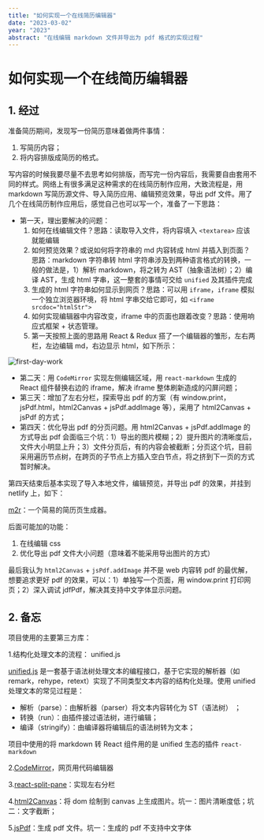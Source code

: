 ```yaml
---
title: "如何实现一个在线简历编辑器"
date: "2023-03-02"
year: "2023"
abstract: "在线编辑 markdown 文件并导出为 pdf 格式的实现过程"
---
```


# 如何实现一个在线简历编辑器

## 1. 经过

准备简历期间，发现写一份简历意味着做两件事情：

  1. 写简历内容；
  2. 将内容排版成简历的格式。

写内容的时候我要尽量不去思考如何排版，而写完一份内容后，我需要自由套用不同的样式。网络上有很多满足这种需求的在线简历制作应用，大致流程是，用 markdown 写简历源文件、导入简历应用、编辑预览效果，导出 pdf 文件。用了几个在线简历制作应用后，感觉自己也可以写一个，准备了一下思路：
  - 第一天，理出要解决的问题：
    1. 如何在线编辑文件？思路：读取导入文件，将内容填入 `<textarea>` 应该就能编辑
    2. 如何预览效果？或说如何将字符串的 md 内容转成 html 并插入到页面？思路：markdown 字符串转 html 字符串涉及到两种语言格式的转换，一般的做法是，1）解析 markdown，将之转为 AST（抽象语法树）；2）编译 AST，生成 html 字串，这一整套的事情可交给 `unified` 及其插件完成
    3. 生成的 html 字符串如何显示到网页？思路：可以用 `iframe`，`iframe` 模拟一个独立浏览器环境，将 html 字串交给它即可，如 `<iframe srcdoc="htmlStr">`
    4. 如何实现编辑器中内容改变，iframe 中的页面也跟着改变？思路：使用响应式框架 + 状态管理。
    5. 第一天按照上面的思路用 React & Redux 搭了一个编辑器的雏形，左右两栏，左边编辑 md，右边显示 html，如下所示：

![first-day-work](https://user-images.githubusercontent.com/20923112/222759116-b3f1bc9c-7535-40c4-b042-f9ceef74e852.gif)
  
  - 第二天：用 `CodeMirror` 实现左侧编辑区域，用 `react-markdown` 生成的 React 组件替换右边的 iframe，解决 iframe 整体刷新造成的闪屏问题；
  - 第三天：增加了左右分栏，探索导出 pdf 的方案（有 window.print，jsPdf.html，html2Canvas + jsPdf.addImage 等），采用了 html2Canvas + jsPdf 的方式；
  - 第四天：优化导出 pdf 的分页问题。用 html2Canvas + jsPdf.addImage 的方式导出 pdf 会面临三个坑：1）导出的图片模糊；2）提升图片的清晰度后，文件大小明显上升；3）文件分页后，有的内容会被截断；分页这个坑，目前采用遍历节点树，在跨页的子节点上方插入空白节点，将之挤到下一页的方式暂时解决。

第四天结束后基本实现了导入本地文件，编辑预览，并导出 pdf 的效果，并挂到 netlify 上，如下：

[m2r](m2r.netlify.app)：一个简易的简历页生成器。

后面可能加的功能：
  1. 在线编辑 css
  2. 优化导出 pdf 文件大小问题（意味着不能采用导出图片的方式）

最后我认为 `html2Canvas` + `jsPdf.addImage` 并不是 web 内容转 pdf 的最优解，想要追求更好 pdf 的效果，可以：1）单独写一个页面，用 window.print 打印网页；2）深入调试 jdfPdf，解决其支持中文字体显示问题。

## 2. 备忘

项目使用的主要第三方库：

1.结构化处理文本的流程： unified.js

[unified.js](https://unifiedjs.com/) 是一套基于语法树处理文本的编程接口，基于它实现的解析器（如 remark，rehype，retext）实现了不同类型文本内容的结构化处理。使用 unified 处理文本的常见过程是：

  - 解析（parse）：由解析器（parser）将文本内容转化为 ST（语法树） ；
  - 转换（run）：由插件接过语法树，进行编辑；
  - 编译（stringify）：由编译器将编辑后的语法树转为文本；

项目中使用的将 markdown 转 React 组件用的是 unified 生态的插件 `react-markdown`

2.[CodeMirror](https://codemirror.net/)，网页用代码编辑器

3.[react-split-pane](https://github.com/tomkp/react-split-pane)：实现左右分栏

4.[html2Canvas](html2canvas.hertzen.com)：将 dom 绘制到 canvas 上生成图片。坑一：图片清晰度低；坑二：文字截断；

5.[jsPdf](https://github.com/parallax/jsPDF)：生成 pdf 文件。坑一：生成的 pdf 不支持中文字体